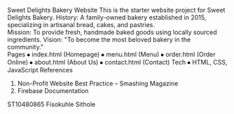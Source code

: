 Sweet Delights Bakery Website
This is the starter website project for Sweet Delights Bakery.
History: A family-owned bakery established in 2015, specializing in artisanal bread, cakes, and pastries.  
Mission: To provide fresh, handmade baked goods using locally sourced ingredients.
Vision: "To become the most beloved bakery in the community."  
Pages
⦁	index.html (Homepage)
⦁	menu.html (Menu)
⦁	order.html (Order Online)
⦁	about.html (About Us)
⦁	contact.html (Contact)
Tech
⦁	HTML, CSS, JavaScript
References
  1. Non-Profit Website Best Practice – Smashing Magazine 
  2. Firebase Documentation  

  ST10480865
  Fisokuhle Sithole

